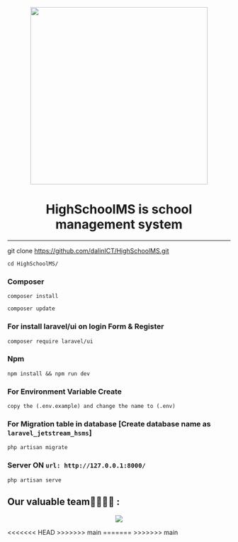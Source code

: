 <p align="center"><a href="https://laravel.com" target="_blank"><img src="https://raw.githubusercontent.com/laravel/art/master/logo-lockup/5%20SVG/2%20CMYK/1%20Full%20Color/laravel-logolockup-cmyk-red.svg" width="400"></a></p>
<h1 align="center">HighSchoolMS is school management system</h1>
<hr>

git clone https://github.com/dalinICT/HighSchoolMS.git

    cd HighSchoolMS/
    
### Composer
    
    composer install
    
    composer update
    
### For install laravel/ui on login Form & Register

    composer require laravel/ui  
    
### Npm

    npm install && npm run dev
    
    
### For Environment Variable Create
 
    copy the (.env.example) and change the name to (.env)
 
    
 ### For Migration table in database [Create database name as ```laravel_jetstream_hsms```]
 
    php artisan migrate

    
### Server ON ```url: http://127.0.0.1:8000/```

    php artisan serve

## Our valuable team👩‍💻👨‍💻 :

<p align="center">
  <img src="https://contributors-img.web.app/image?repo=dalinICT/HighSchoolMS" />
</p>
<<<<<<< HEAD
>>>>>>> main
=======
>>>>>>> main
